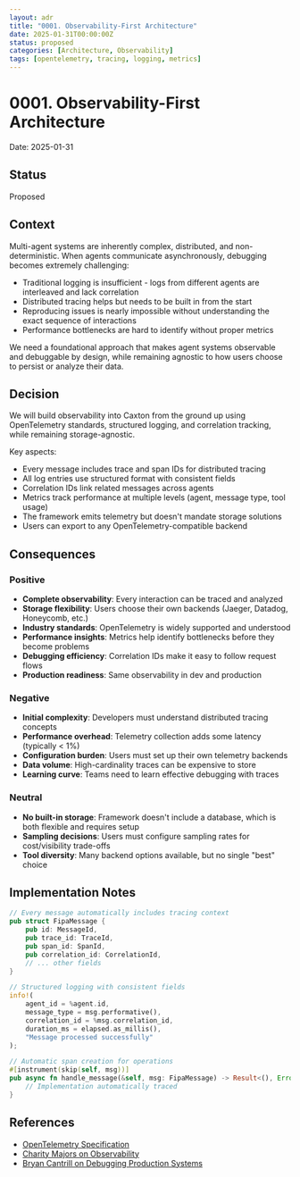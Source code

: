 ```yaml
---
layout: adr
title: "0001. Observability-First Architecture"
date: 2025-01-31T00:00:00Z
status: proposed
categories: [Architecture, Observability]
tags: [opentelemetry, tracing, logging, metrics]
---
```


# 0001. Observability-First Architecture

Date: 2025-01-31

## Status

Proposed

## Context

Multi-agent systems are inherently complex, distributed, and non-deterministic. When agents communicate asynchronously, debugging becomes extremely challenging:

- Traditional logging is insufficient - logs from different agents are interleaved and lack correlation
- Distributed tracing helps but needs to be built in from the start
- Reproducing issues is nearly impossible without understanding the exact sequence of interactions
- Performance bottlenecks are hard to identify without proper metrics

We need a foundational approach that makes agent systems observable and debuggable by design, while remaining agnostic to how users choose to persist or analyze their data.

## Decision

We will build observability into Caxton from the ground up using OpenTelemetry standards, structured logging, and correlation tracking, while remaining storage-agnostic.

Key aspects:
- Every message includes trace and span IDs for distributed tracing
- All log entries use structured format with consistent fields
- Correlation IDs link related messages across agents
- Metrics track performance at multiple levels (agent, message type, tool usage)
- The framework emits telemetry but doesn't mandate storage solutions
- Users can export to any OpenTelemetry-compatible backend

## Consequences

### Positive

- **Complete observability**: Every interaction can be traced and analyzed
- **Storage flexibility**: Users choose their own backends (Jaeger, Datadog, Honeycomb, etc.)
- **Industry standards**: OpenTelemetry is widely supported and understood
- **Performance insights**: Metrics help identify bottlenecks before they become problems
- **Debugging efficiency**: Correlation IDs make it easy to follow request flows
- **Production readiness**: Same observability in dev and production

### Negative  

- **Initial complexity**: Developers must understand distributed tracing concepts
- **Performance overhead**: Telemetry collection adds some latency (typically < 1%)
- **Configuration burden**: Users must set up their own telemetry backends
- **Data volume**: High-cardinality traces can be expensive to store
- **Learning curve**: Teams need to learn effective debugging with traces

### Neutral

- **No built-in storage**: Framework doesn't include a database, which is both flexible and requires setup
- **Sampling decisions**: Users must configure sampling rates for cost/visibility trade-offs
- **Tool diversity**: Many backend options available, but no single "best" choice

## Implementation Notes

```rust
// Every message automatically includes tracing context
pub struct FipaMessage {
    pub id: MessageId,
    pub trace_id: TraceId,
    pub span_id: SpanId,
    pub correlation_id: CorrelationId,
    // ... other fields
}

// Structured logging with consistent fields
info!(
    agent_id = %agent.id,
    message_type = msg.performative(),
    correlation_id = %msg.correlation_id,
    duration_ms = elapsed.as_millis(),
    "Message processed successfully"
);

// Automatic span creation for operations
#[instrument(skip(self, msg))]
pub async fn handle_message(&self, msg: FipaMessage) -> Result<(), Error> {
    // Implementation automatically traced
}
```

## References

- [OpenTelemetry Specification](https://opentelemetry.io/docs/reference/specification/)
- [Charity Majors on Observability](https://www.honeycomb.io/blog/observability-a-manifesto)
- [Bryan Cantrill on Debugging Production Systems](https://www.youtube.com/watch?v=AdMqCUhvRz8)